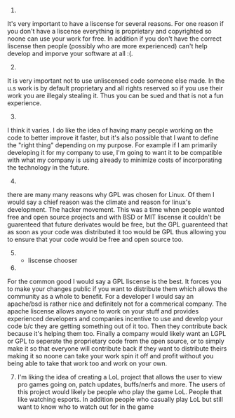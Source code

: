 1)
It's very important to have a liscense for several reasons. For one reason if you don't have a liscense everything is proprietary and copyrighted so noone can use your work for free. In addition if you don't have the correct liscense then people (possibly who are more experienced) can't help develop and imporve your software at all :(.

2)

It is very important not to use unliscensed code someone else made. In the u.s work is by default proprietary and all rights reserved so if you use their work you are illegaly stealing it. Thus you can be sued and that is not a fun experience.

3) 
I think it varies. I do like the idea of having many people working on the code to better improve it faster, but it's also possible that I want to define the "right thing" depending on my purpose. For example if I am primarily developing it for my company to use, I'm going to want it to be compatible with what my company is using already to minimize costs of incorporating the technology in the future.

4) 
there are many many reasons why GPL was chosen for Linux. Of them I would say a chief reason was the climate and reason for linux's development. The hacker movement. This was a time when people wanted free and open source projects and with BSD or MIT liscense it couldn't be guarenteed that future derivates would be free, but the GPL guarenteed that as soon as your code was distributed it too would be GPL thus allowing you to ensure that your code would be free and open source too.

5) - liscense chooser

6) 
For the common good I would say a GPL liscense is the best. It forces you to make your changes public if you want to distribute them which allows the community as a whole to benefit. For a developer I would say an apache/bsd is rather nice and definitely not for a commerical company. The apache liscense allows anyone to work on your stuff and provides experienced developers and companies incentive to use and develop your code b/c they are getting something out of it too. Then they contribute back because it's helping them too. Finally a company would likely want an LGPL or GPL to seperate the proprietary code from the open source, or to simply make it so that everyone will contribute back if they want to distribute theirs making it so noone can take your work spin it off and profit without you being able to take that work too and work on your own.

7) I'm liking the idea of creating a LoL project that allows the user to view pro games going on, patch updates, buffs/nerfs and more. The users of this project would likely be people who play the game LoL. People that like watching esports. In addition people who casually play LoL but still want to know who to watch out for in the game

